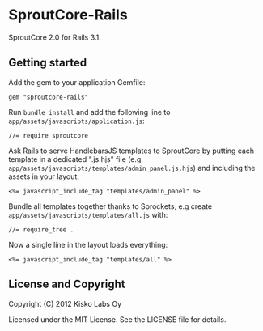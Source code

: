 SproutCore-Rails
================

SproutCore 2.0 for Rails 3.1.


Getting started
---------------

Add the gem to your application Gemfile:

    gem "sproutcore-rails"

Run `bundle install` and add the following line to 
`app/assets/javascripts/application.js`:

    //= require sproutcore

Ask Rails to serve HandlebarsJS templates to SproutCore
by putting each template in a dedicated ".js.hjs" file
(e.g. `app/assets/javascripts/templates/admin_panel.js.hjs`)
and including the assets in your layout:

    <%= javascript_include_tag "templates/admin_panel" %>

Bundle all templates together thanks to Sprockets,
e.g create `app/assets/javascripts/templates/all.js` with:

    //= require_tree .

Now a single line in the layout loads everything:

    <%= javascript_include_tag "templates/all" %>


License and Copyright
---------------------

Copyright (C) 2012 Kisko Labs Oy

Licensed under the MIT License. See the LICENSE file for details.
